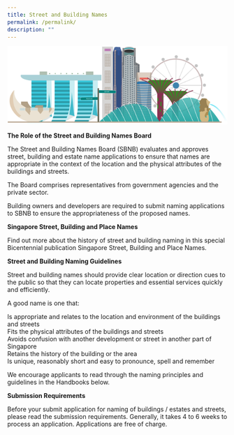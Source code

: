 ```yaml
---
title: Street and Building Names
permalink: /permalink/
description: ""
---
```

![](/images/Singapore%20Skyline.png)

**The Role of the Street and Building Names Board**

The Street and Building Names Board (SBNB) evaluates and approves street, building and estate name applications to ensure that names are appropriate in the context of the location and the physical attributes of the buildings and streets.  
  
The Board comprises representatives from government agencies and the private sector.  
  
Building owners and developers are required to submit naming applications to SBNB to ensure the appropriateness of the proposed names.

**Singapore Street, Building and Place Names**

Find out more about the history of street and building naming in this special Bicentennial publication Singapore Street, Building and Place Names.

**Street and Building Naming Guidelines**

Street and building names should provide clear location or direction cues to the public so that they can locate properties and essential services quickly and efficiently.  
  
A good name is one that:  
  
Is appropriate and relates to the location and environment of the buildings and streets  
Fits the physical attributes of the buildings and streets  
Avoids confusion with another development or street in another part of Singapore  
Retains the history of the building or the area  
Is unique, reasonably short and easy to pronounce, spell and remember  
  
We encourage applicants to read through the naming principles and guidelines in the Handbooks below.

**Submission Requirements**
  
Before your submit application for naming of buildings / estates and streets, please read the submission requirements. Generally, it takes 4 to 6 weeks to process an application. Applications are free of charge.
